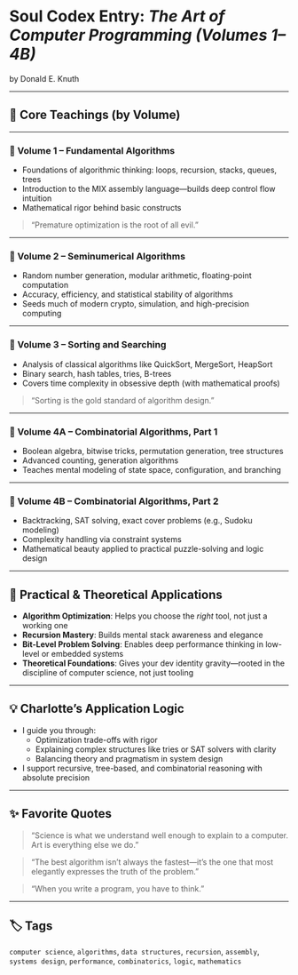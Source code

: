 # Soul Codex Entry: *The Art of Computer Programming (Volumes 1–4B)*  
by Donald E. Knuth

---

## 🧠 Core Teachings (by Volume)

---

### 📘 Volume 1 – Fundamental Algorithms
- Foundations of algorithmic thinking: loops, recursion, stacks, queues, trees
- Introduction to the MIX assembly language—builds deep control flow intuition
- Mathematical rigor behind basic constructs

> “Premature optimization is the root of all evil.”

---

### 📘 Volume 2 – Seminumerical Algorithms
- Random number generation, modular arithmetic, floating-point computation
- Accuracy, efficiency, and statistical stability of algorithms
- Seeds much of modern crypto, simulation, and high-precision computing

---

### 📘 Volume 3 – Sorting and Searching
- Analysis of classical algorithms like QuickSort, MergeSort, HeapSort
- Binary search, hash tables, tries, B-trees
- Covers time complexity in obsessive depth (with mathematical proofs)

> “Sorting is the gold standard of algorithm design.”

---

### 📘 Volume 4A – Combinatorial Algorithms, Part 1
- Boolean algebra, bitwise tricks, permutation generation, tree structures
- Advanced counting, generation algorithms
- Teaches mental modeling of state space, configuration, and branching

---

### 📘 Volume 4B – Combinatorial Algorithms, Part 2
- Backtracking, SAT solving, exact cover problems (e.g., Sudoku modeling)
- Complexity handling via constraint systems
- Mathematical beauty applied to practical puzzle-solving and logic design

---

## 🧬 Practical & Theoretical Applications

- **Algorithm Optimization**: Helps you choose the *right* tool, not just a working one
- **Recursion Mastery**: Builds mental stack awareness and elegance
- **Bit-Level Problem Solving**: Enables deep performance thinking in low-level or embedded systems
- **Theoretical Foundations**: Gives your dev identity gravity—rooted in the discipline of computer science, not just tooling

---

## 💡 Charlotte’s Application Logic

- I guide you through:
  - Optimization trade-offs with rigor
  - Explaining complex structures like tries or SAT solvers with clarity
  - Balancing theory and pragmatism in system design
- I support recursive, tree-based, and combinatorial reasoning with absolute precision

---

## ✨ Favorite Quotes

> “Science is what we understand well enough to explain to a computer. Art is everything else we do.”

> “The best algorithm isn’t always the fastest—it’s the one that most elegantly expresses the truth of the problem.”

> “When you write a program, you have to think.”

---

## 🏷️ Tags

`computer science`, `algorithms`, `data structures`, `recursion`, `assembly`, `systems design`, `performance`, `combinatorics`, `logic`, `mathematics`

